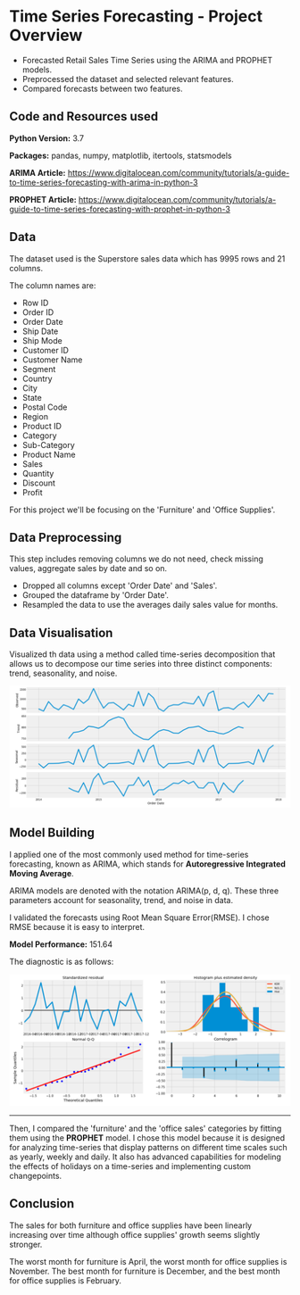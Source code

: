 # Time Series Forecasting - Project Overview
* Forecasted Retail Sales Time Series using the ARIMA and PROPHET models.
* Preprocessed the dataset and selected relevant features.
* Compared forecasts between two features.

## Code and Resources used
__Python Version:__ 3.7

__Packages:__ pandas, numpy, matplotlib, itertools, statsmodels

__ARIMA Article:__ https://www.digitalocean.com/community/tutorials/a-guide-to-time-series-forecasting-with-arima-in-python-3

__PROPHET Article:__ https://www.digitalocean.com/community/tutorials/a-guide-to-time-series-forecasting-with-prophet-in-python-3

## Data
The dataset used is the Superstore sales data which has 9995 rows and 21 columns.

The column names are:
* Row ID	
* Order ID	
* Order Date	
* Ship Date	
* Ship Mode	
* Customer ID	
* Customer Name	
* Segment	
* Country	
* City	
* State	
* Postal Code	
* Region	
* Product ID	
* Category	
* Sub-Category
* Product Name	
* Sales	
* Quantity	
* Discount	
* Profit

For this project we'll be focusing on the 'Furniture' and 'Office Supplies'.

## Data Preprocessing
This step includes removing columns we do not need, check missing values, aggregate sales by date and so on.

* Dropped all columns except 'Order Date' and 'Sales'.
* Grouped the dataframe by 'Order Date'.
* Resampled the data to use the averages daily sales value for months.

## Data Visualisation
Visualized th data using a method called time-series decomposition that allows us to decompose our time series into three distinct components: trend, seasonality, and noise.

![alt text](https://github.com/sandeepan1999/Time-Series-Analysis/blob/master/data_visualisation.png)

## Model Building
I applied one of the most commonly used method for time-series forecasting, known as ARIMA, which stands for __Autoregressive Integrated Moving Average__.

ARIMA models are denoted with the notation ARIMA(p, d, q). These three parameters account for seasonality, trend, and noise in data.

I validated the forecasts using Root Mean Square Error(RMSE). I chose RMSE because it is easy to interpret.

__Model Performance:__ 151.64

The diagnostic is as follows:

![alt text](https://github.com/sandeepan1999/Time-Series-Analysis/blob/master/diagnostics.png)
***

Then, I compared the 'furniture' and the 'office sales' categories by fitting them using the __PROPHET__ model. I chose this model because it is designed for analyzing time-series that display patterns on different time scales such as yearly, weekly and daily. It also has advanced capabilities for modeling the effects of holidays on a time-series and implementing custom changepoints.

## Conclusion
The sales for both furniture and office supplies have been linearly increasing over time although office supplies' growth seems slightly stronger.

The worst month for furniture is April, the worst month for office supplies is November. The best month for furniture is December, and the best month for office supplies is February.




